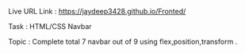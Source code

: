 Live URL Link : https://jaydeep3428.github.io/Fronted/

Task : HTML/CSS Navbar

Topic : Complete total 7 navbar out of 9 using flex,position,transform .